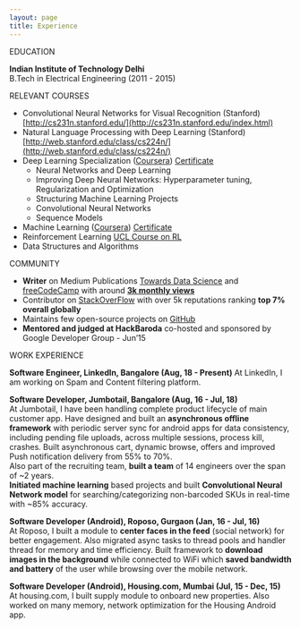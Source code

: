 ```yaml
---
layout: page
title: Experience
---
```

EDUCATION

**Indian Institute of Technology Delhi**  
B.Tech in Electrical Engineering (2011 - 2015)

RELEVANT COURSES
* Convolutional Neural Networks for Visual Recognition (Stanford) [http://cs231n.stanford.edu/](http://cs231n.stanford.edu/index.html)
* Natural Language Processing with Deep Learning (Stanford) [http://web.stanford.edu/class/cs224n/](http://web.stanford.edu/class/cs224n/)
* Deep Learning Specialization ([Coursera](https://www.coursera.org/specializations/deep-learning)) [Certificate](https://www.coursera.org/account/accomplishments/specialization/7ZMQ2T34CKY7)
  * Neural Networks and Deep Learning
  * Improving Deep Neural Networks: Hyperparameter tuning, Regularization and Optimization
  * Structuring Machine Learning Projects
  * Convolutional Neural Networks
  * Sequence Models
* Machine Learning ([Coursera](https://www.coursera.org/learn/machine-learning)) [Certificate](https://www.coursera.org/account/accomplishments/records/DJYR8NPWLFEB)
* Reinforcement Learning [UCL Course on RL](http://www0.cs.ucl.ac.uk/staff/d.silver/web/Teaching.html)
* Data Structures and Algorithms  

COMMUNITY

* **Writer** on Medium Publications [Towards Data Science](https://towardsdatascience.com/@rohitarya) and [freeCodeCamp](https://medium.freecodecamp.org/@rohitarya) with around **[3k monthly views](https://raw.githubusercontent.com/aryarohit07/aryarohit07.github.io/master/img/medium-3k-views.png)**
* Contributor on [StackOverFlow](https://stackoverflow.com/users/2720553/rohit-arya) with over 5k reputations ranking **top 7% overall globally**
* Maintains few open-source projects on [GitHub](https://github.com/aryarohit07)
* **Mentored and judged at HackBaroda** co-hosted and sponsored by Google Developer Group - Jun’15  

WORK EXPERIENCE

**Software Engineer, LinkedIn, Bangalore (Aug, 18 - Present)**
At LinkedIn, I am working on Spam and Content filtering platform.

**Software Developer, Jumbotail, Bangalore (Aug, 16 - Jul, 18)**  
At Jumbotail, I have been handling complete product lifecycle of main customer app. Have designed and built an **asynchronous offline framework** with periodic server sync for android apps for data consistency, including pending file uploads, across multiple sessions, process kill, crashes. Built asynchronous cart, dynamic browse, offers and improved Push notification delivery from 55% to 70%.  
Also part of the recruiting team, **built a team** of 14 engineers over the span of ~2 years.  
**Initiated machine learning** based projects and built **Convolutional Neural Network model** for searching/categorizing non-barcoded SKUs in real-time with ~85% accuracy.

**Software Developer (Android), Roposo, Gurgaon (Jan, 16 - Jul, 16)**  
At Roposo, I built a module to **center faces in the feed** (social network) for better engagement. Also migrated async tasks to thread pools and handler thread for memory and time efficiency. Built framework to **download images in the background** while connected to WiFi which **saved bandwidth and battery** of the user while browsing over the mobile network.

**Software Developer (Android), Housing.com, Mumbai (Jul, 15 - Dec, 15)**  
At housing.com, I built supply module to onboard new properties. Also worked on many memory, network optimization for the Housing Android app.
